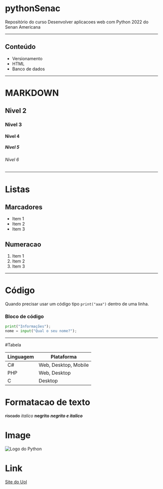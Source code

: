 # pythonSenac

Repositório do curso 
Desenvolver aplicacoes web com Python 2022 do Senan Americana

---

## Conteúdo
- Versionamento
- HTML
- Banco de dados

***
# MARKDOWN
## Nivel 2
### Nivel 3
#### Nivel 4
##### Nivel 5
###### Nivel 6
---
# Listas
## Marcadores
- Item 1
- Item 2
- Item 3

## Numeracao
1. Item 1
2. Item 2
3. Item 3

---

# Código

Quando precisar usar um código tipo `print("aaa")` dentro de uma linha.

### Bloco de código

``` python
print("Informações");
nome = input("Qual o seu nome?");
```
---
#Tabela

|Linguagem|Plataforma|
|---|---|
|C#|Web, Desktop, Mobile|
|PHP|Web, Desktop|
|C|Desktop

# Formatacao de texto

~~riscado~~
*italico*
**negrito**
***negrito e italico***

# Image
![Logo do Python](https://cdn4.iconfinder.com/data/icons/logos-and-brands/512/267_Python_logo-256.png)

# Link

[Site do Uol](https://uol.com.br/)
